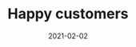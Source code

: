 ---
title: Happy customers
description: Budibase is the low-code platform of choice for category leading companies and highly-productive developers
type: customers
layout: list
date: "2021-02-02"
images:
- /img/meta-images/templates.png
- budibase-logo.jpg
---